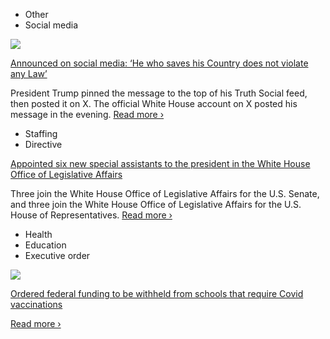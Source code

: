 - Other
- Social media

[![](https://static01.nyt.com/images/2025/02/15/multimedia/15trump-news-saves-country-tgpj/15trump-news-saves-country-tgpj-square320.jpg)](https://www.nytimes.com/2025/02/15/us/politics/trump-saves-country-quote.html)

[Announced on social media: ‘He who saves his Country does not violate any Law’](https://www.nytimes.com/2025/02/15/us/politics/trump-saves-country-quote.html)

President Trump pinned the message to the top of his Truth Social feed, then posted it on X. The official White House account on X posted his message in the evening. [Read more ›](https://www.nytimes.com/2025/02/15/us/politics/trump-saves-country-quote.html)

- Staffing
- Directive

[Appointed six new special assistants to the president in the White House Office of Legislative Affairs](https://www.whitehouse.gov/briefings-statements/2025/02/president-trump-announces-appointments-to-the-white-house-office-of-legislative-affairs/)

Three join the White House Office of Legislative Affairs for the U.S. Senate, and three join the White House Office of Legislative Affairs for the U.S. House of Representatives. [Read more ›](https://www.whitehouse.gov/briefings-statements/2025/02/president-trump-announces-appointments-to-the-white-house-office-of-legislative-affairs/)

- Health
- Education
- Executive order

[![](https://static01.nyt.com/images/2025/02/14/multimedia/14school-mandates-qwkt/14school-mandates-qwkt-square320.jpg)](https://www.nytimes.com/2025/02/14/health/trump-schools-covid-vaccine-mandates.html?smid=url-share)

[Ordered federal funding to be withheld from schools that require Covid vaccinations](https://www.nytimes.com/2025/02/14/health/trump-schools-covid-vaccine-mandates.html?smid=url-share)

[Read more ›](https://www.nytimes.com/2025/02/14/health/trump-schools-covid-vaccine-mandates.html?smid=url-share)